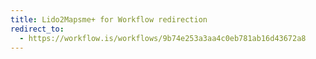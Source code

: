 ```yaml
---
title: Lido2Mapsme+ for Workflow redirection
redirect_to:
  - https://workflow.is/workflows/9b74e253a3aa4c0eb781ab16d43672a8
---
```

